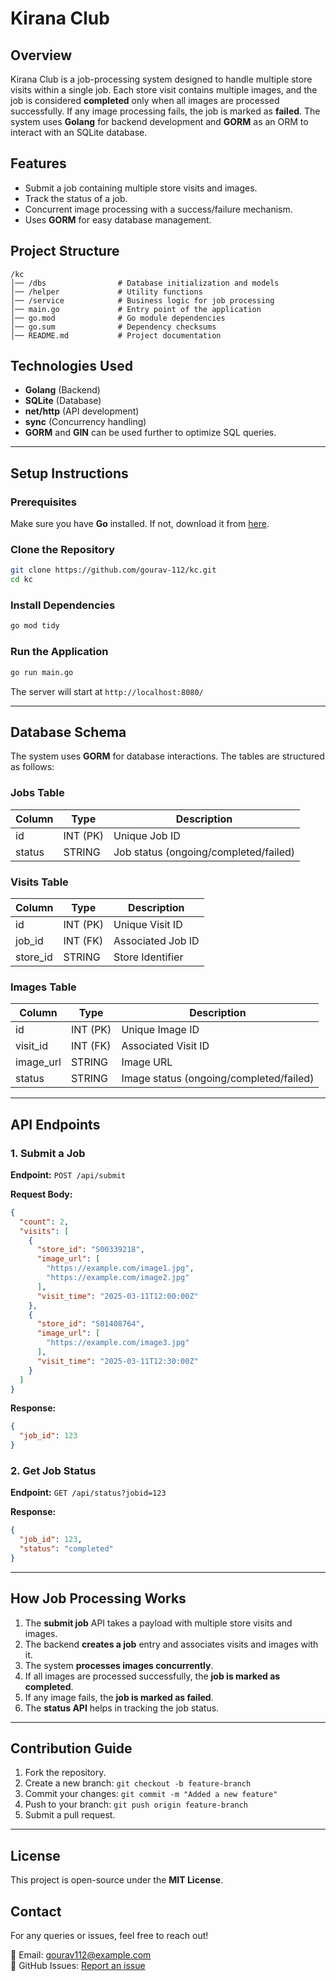 # Kirana Club

## Overview
Kirana Club is a job-processing system designed to handle multiple store visits within a single job. Each store visit contains multiple images, and the job is considered **completed** only when all images are processed successfully. If any image processing fails, the job is marked as **failed**. The system uses **Golang** for backend development and **GORM** as an ORM to interact with an SQLite database.

## Features
- Submit a job containing multiple store visits and images.
- Track the status of a job.
- Concurrent image processing with a success/failure mechanism.
- Uses **GORM** for easy database management.

## Project Structure
```
/kc
│── /dbs                # Database initialization and models
│── /helper             # Utility functions
│── /service            # Business logic for job processing
│── main.go             # Entry point of the application
│── go.mod              # Go module dependencies
│── go.sum              # Dependency checksums
│── README.md           # Project documentation
```

## Technologies Used
- **Golang** (Backend)
- **SQLite** (Database)
- **net/http** (API development)
- **sync** (Concurrency handling)
- **GORM** and **GIN** can be used further to optimize SQL queries.

---

## Setup Instructions

### Prerequisites
Make sure you have **Go** installed. If not, download it from [here](https://golang.org/dl/).

### Clone the Repository
```sh
git clone https://github.com/gourav-112/kc.git
cd kc
```

### Install Dependencies
```sh
go mod tidy
```

### Run the Application
```sh
go run main.go
```
The server will start at `http://localhost:8080/`

---

## Database Schema
The system uses **GORM** for database interactions. The tables are structured as follows:

### **Jobs Table**
| Column  | Type   | Description                          |
|---------|--------|--------------------------------------|
| id      | INT (PK) | Unique Job ID                     |
| status  | STRING  | Job status (ongoing/completed/failed) |

### **Visits Table**
| Column  | Type   | Description                          |
|---------|--------|--------------------------------------|
| id      | INT (PK) | Unique Visit ID                   |
| job_id  | INT (FK) | Associated Job ID                 |
| store_id | STRING | Store Identifier                   |

### **Images Table**
| Column  | Type   | Description                          |
|---------|--------|--------------------------------------|
| id      | INT (PK) | Unique Image ID                   |
| visit_id | INT (FK) | Associated Visit ID              |
| image_url | STRING | Image URL                         |
| status  | STRING  | Image status (ongoing/completed/failed) |

---

## API Endpoints

### **1. Submit a Job**
**Endpoint:** `POST /api/submit`

**Request Body:**
```json
{
  "count": 2,
  "visits": [
    {
      "store_id": "S00339218",
      "image_url": [
        "https://example.com/image1.jpg",
        "https://example.com/image2.jpg"
      ],
      "visit_time": "2025-03-11T12:00:00Z"
    },
    {
      "store_id": "S01408764",
      "image_url": [
        "https://example.com/image3.jpg"
      ],
      "visit_time": "2025-03-11T12:30:00Z"
    }
  ]
}
```

**Response:**
```json
{
  "job_id": 123
}
```

### **2. Get Job Status**
**Endpoint:** `GET /api/status?jobid=123`

**Response:**
```json
{
  "job_id": 123,
  "status": "completed"
}
```

---

## How Job Processing Works
1. The **submit job** API takes a payload with multiple store visits and images.
2. The backend **creates a job** entry and associates visits and images with it.
3. The system **processes images concurrently**.
4. If all images are processed successfully, the **job is marked as completed**.
5. If any image fails, the **job is marked as failed**.
6. The **status API** helps in tracking the job status.

---

## Contribution Guide
1. Fork the repository.
2. Create a new branch: `git checkout -b feature-branch`
3. Commit your changes: `git commit -m "Added a new feature"`
4. Push to your branch: `git push origin feature-branch`
5. Submit a pull request.

---

## License
This project is open-source under the **MIT License**.

## Contact
For any queries or issues, feel free to reach out!

📧 Email: gourav112@example.com  
📌 GitHub Issues: [Report an issue](https://github.com/gourav-112/kc/issues)

